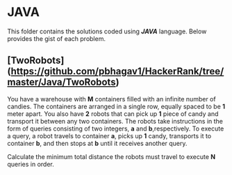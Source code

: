 # JAVA
This folder contains the solutions coded using **_JAVA_** language. Below provides the gist of each problem.

## [TwoRobots] (https://github.com/pbhagav1/HackerRank/tree/master/Java/TwoRobots)
You have a warehouse with **M** containers filled with an infinite number of candies. 
The containers are arranged in a single row, equally spaced to be **1** meter apart. 
You also have **2** robots that can pick up **1** piece of candy and transport it between any two containers.
The robots take instructions in the form of queries consisting of two integers, **a** and **b**,respectively. 
To execute a query, a robot travels to container **a**, picks up **1** candy, transports it to container **b**, 
and then stops at **b** until it receives another query.

Calculate the minimum total distance the robots must travel to execute **N** queries in order.
